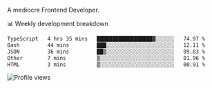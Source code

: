 A mediocre Frontend Developer.

📊 Weekly development breakdown
<!--START_SECTION:waka-->

```txt
TypeScript   4 hrs 35 mins   ██████████████████▓░░░░░░   74.97 %
Bash         44 mins         ███░░░░░░░░░░░░░░░░░░░░░░   12.11 %
JSON         36 mins         ██▒░░░░░░░░░░░░░░░░░░░░░░   09.83 %
Other        7 mins          ▒░░░░░░░░░░░░░░░░░░░░░░░░   01.96 %
HTML         3 mins          ▒░░░░░░░░░░░░░░░░░░░░░░░░   00.91 %
```

<!--END_SECTION:waka-->

<img src="https://gpvc.arturio.dev/iqbalfasri" alt="Profile views"/>
